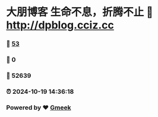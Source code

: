 # 大朋博客 生命不息，折腾不止 :link: http://dpblog.cciz.cc 
### :page_facing_up: [53](http://dpblog.cciz.cc/tag.html) 
### :speech_balloon: 0 
### :hibiscus: 52639 
### :alarm_clock: 2024-10-19 14:36:18 
### Powered by :heart: [Gmeek](https://github.com/Meekdai/Gmeek)
